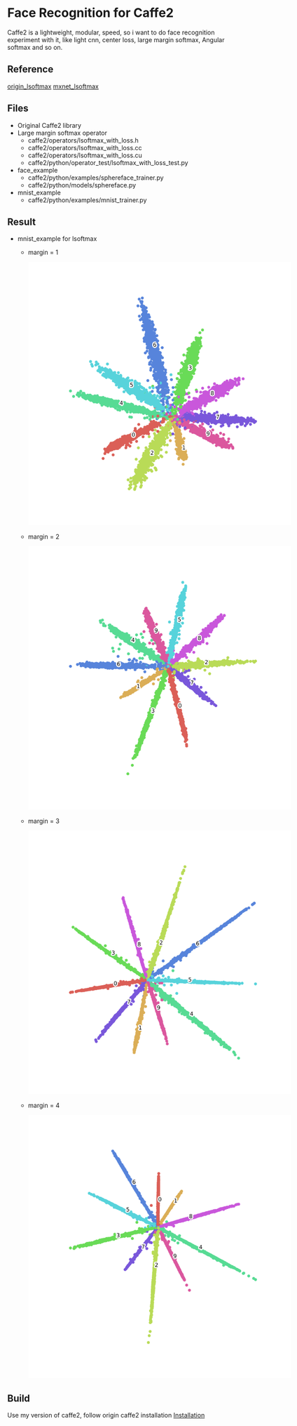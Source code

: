 # Face Recognition for Caffe2
Caffe2 is a lightweight, modular, speed, so i want to do face recognition experiment with it, like light cnn, center loss, large margin softmax, Angular softmax and so on.

## Reference
[origin_lsoftmax](https://github.com/wy1iu/LargeMargin_Softmax_Loss.git)
[mxnet_lsoftmax](https://github.com/luoyetx/mx-lsoftmax.git)

## Files
- Original Caffe2 library
- Large margin softmax operator
  * caffe2/operators/lsoftmax_with_loss.h
  * caffe2/operators/lsoftmax_with_loss.cc
  * caffe2/operators/lsoftmax_with_loss.cu
  * caffe2/python/operator_test/lsoftmax_with_loss_test.py
- face_example
  * caffe2/python/examples/sphereface_trainer.py
  * caffe2/python/models/sphereface.py
- mnist_example
  * caffe2/python/examples/mnist_trainer.py

## Result
- mnist_example for lsoftmax 
  * margin = 1 
    <p align='center'>
    <img src='caffe2/python/examples/result/mnist/distance-margin-1.png'style='max-width:600px'></img>
    </p>
    
  * margin = 2
    <p align='center'>
    <img src='caffe2/python/examples/result/mnist/distance-margin-2.png'style='max-width:600px'</img>
    </p>
  * margin = 3
    <p align='center'>
    <img src='caffe2/python/examples/result/mnist/distance-margin-3.png'style='max-width:600px'</img>
    </p>
  * margin = 4 
    <p align='center'>
    <img src='caffe2/python/examples/result/mnist/distance-margin-4.png'style='max-width:600px'</img>
    </p>
  
## Build
Use my version of  caffe2, follow origin caffe2 installation [Installation](http://caffe2.ai/docs/getting-started.html)
